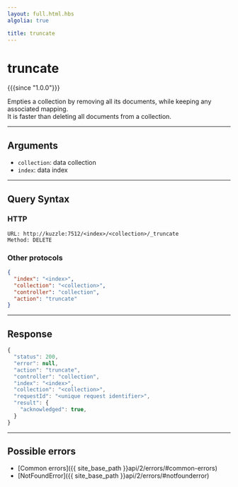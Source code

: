 ```yaml
---
layout: full.html.hbs
algolia: true

title: truncate
---
```


# truncate

{{{since "1.0.0"}}}

Empties a collection by removing all its documents, while keeping any associated mapping.  
It is faster than deleting all documents from a collection.

---

## Arguments

* `collection`: data collection
* `index`: data index

---

## Query Syntax

### HTTP

```http
URL: http://kuzzle:7512/<index>/<collection>/_truncate
Method: DELETE
```

### Other protocols


```json
{
  "index": "<index>",
  "collection": "<collection>",
  "controller": "collection",
  "action": "truncate"
}
```

---

## Response

```javascript
{
  "status": 200,
  "error": null,
  "action": "truncate",
  "controller": "collection",
  "index": "<index>",
  "collection": "<collection>",
  "requestId": "<unique request identifier>",
  "result": {
    "acknowledged": true,
  }
}
```

---

## Possible errors

- [Common errors]({{ site_base_path }}api/2/errors/#common-errors)
- [NotFoundError]({{ site_base_path }}api/2/errors/#notfounderror)
